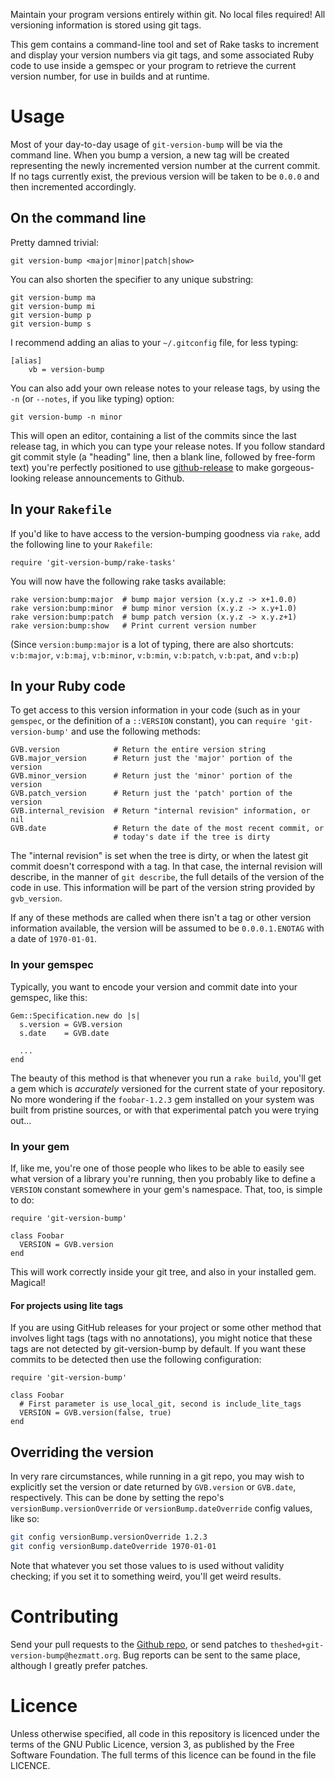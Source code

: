 Maintain your program versions entirely within git.  No local files
required!  All versioning information is stored using git tags.

This gem contains a command-line tool and set of Rake tasks to increment
and display your version numbers via git tags, and some associated Ruby code to use
inside a gemspec or your program to retrieve the current version number, for
use in builds and at runtime.


# Usage

Most of your day-to-day usage of `git-version-bump` will be via the command
line.  When you bump a version, a new tag will be created representing the newly
incremented version number at the current commit.  If no tags currently
exist, the previous version will be taken to be `0.0.0` and then incremented
accordingly.


## On the command line

Pretty damned trivial:

    git version-bump <major|minor|patch|show>

You can also shorten the specifier to any unique substring:

    git version-bump ma
    git version-bump mi
    git version-bump p
    git version-bump s

I recommend adding an alias to your `~/.gitconfig` file, for less typing:

    [alias]
        vb = version-bump

You can also add your own release notes to your release tags, by using the
`-n` (or `--notes`, if you like typing) option:

    git version-bump -n minor

This will open an editor, containing a list of the commits since the last
release tag, in which you can type your release notes.  If you follow
standard git commit style (a "heading" line, then a blank line, followed by
free-form text) you're perfectly positioned to use
[github-release](http://theshed.hezmatt.org/github-release) to make
gorgeous-looking release announcements to Github.


## In your `Rakefile`

If you'd like to have access to the version-bumping goodness via `rake`, add
the following line to your `Rakefile`:

    require 'git-version-bump/rake-tasks'

You will now have the following rake tasks available:

    rake version:bump:major  # bump major version (x.y.z -> x+1.0.0)
    rake version:bump:minor  # bump minor version (x.y.z -> x.y+1.0)
    rake version:bump:patch  # bump patch version (x.y.z -> x.y.z+1)
    rake version:bump:show   # Print current version number

(Since `version:bump:major` is a lot of typing, there are also shortcuts:
`v:b:major`, `v:b:maj`, `v:b:minor`, `v:b:min`, `v:b:patch`, `v:b:pat`, and
`v:b:p`)


## In your Ruby code

To get access to this version information in your code (such as in your
`gemspec`, or the definition of a `::VERSION` constant), you can `require
'git-version-bump'` and use the following methods:

    GVB.version            # Return the entire version string
    GVB.major_version      # Return just the 'major' portion of the version
    GVB.minor_version      # Return just the 'minor' portion of the version
    GVB.patch_version      # Return just the 'patch' portion of the version
    GVB.internal_revision  # Return "internal revision" information, or nil
    GVB.date               # Return the date of the most recent commit, or
                           # today's date if the tree is dirty

The "internal revision" is set when the tree is dirty, or when the latest
git commit doesn't correspond with a tag.  In that case, the internal
revision will describe, in the manner of `git describe`, the full details of
the version of the code in use.  This information will be part of the
version string provided by `gvb_version`.

If any of these methods are called when there isn't a tag or other version
information available, the version will be assumed to be `0.0.0.1.ENOTAG`
with a date of `1970-01-01`.


### In your gemspec

Typically, you want to encode your version and commit date into your
gemspec, like this:

    Gem::Specification.new do |s|
      s.version = GVB.version
      s.date    = GVB.date

      ...
    end

The beauty of this method is that whenever you run a `rake build`, you'll
get a gem which is *accurately* versioned for the current state of your
repository.  No more wondering if the `foobar-1.2.3` gem installed on your
system was built from pristine sources, or with that experimental patch you
were trying out...


### In your gem

If, like me, you're one of those people who likes to be able to easily see
what version of a library you're running, then you probably like to define a
`VERSION` constant somewhere in your gem's namespace.  That, too, is simple
to do:

    require 'git-version-bump'

    class Foobar
      VERSION = GVB.version
    end

This will work correctly inside your git tree, and also in your installed
gem.  Magical!

#### For projects using lite tags

If you are using GitHub releases for your project or some other method that
involves light tags (tags with no annotations), you might notice that these
tags are not detected by git-version-bump by default.  If you want these
commits to be detected then use the following configuration:

    require 'git-version-bump'

    class Foobar
      # First parameter is use_local_git, second is include_lite_tags
      VERSION = GVB.version(false, true)
    end


## Overriding the version

In very rare circumstances, while running in a git repo, you may wish to explicitly set the version or date returned by `GVB.version` or `GVB.date`, respectively.
This can be done by setting the repo's `versionBump.versionOverride` or `versionBump.dateOverride` config values, like so:

```bash
git config versionBump.versionOverride 1.2.3
git config versionBump.dateOverride 1970-01-01
```

Note that whatever you set those values to is used without validity checking; if you set it to something weird, you'll get weird results.


# Contributing

Send your pull requests to the [Github
repo](https://github.com/mpalmer/git-version-bump), or send patches to
`theshed+git-version-bump@hezmatt.org`.  Bug reports can be sent to the same
place, although I greatly prefer patches.


# Licence

Unless otherwise specified, all code in this repository is licenced under
the terms of the GNU Public Licence, version 3, as published by the Free
Software Foundation.  The full terms of this licence can be found in the
file LICENCE.
